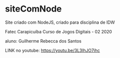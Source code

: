 # siteComNode
Site criado com NodeJS, criado para disciplina de IDW

Fatec Carapicuíba 
Curso de Jogos Digitais - 02 2020

aluno: Guilherme Rebecca dos Santos

LINK no youtube: https://youtu.be/3L3IhJO7ihc
